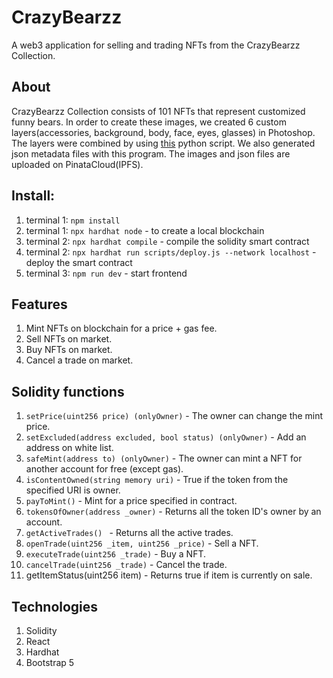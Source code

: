 # CrazyBearzz
A web3 application for selling and trading NFTs from the CrazyBearzz Collection.

## About
CrazyBearzz Collection consists of 101 NFTs that represent customized funny bears.
In order to create these images, we created 6 custom layers(accessories, background, body, face, eyes, glasses) in Photoshop. The layers were combined by using [this](https://github.com/rounakbanik/generative-art-nft) python script. We also generated json metadata files with this program. The images and json files are uploaded on PinataCloud(IPFS).


## Install:
1) terminal 1: `npm install`
2) terminal 1: `npx hardhat node` - to create a local blockchain
3) terminal 2: `npx hardhat compile` - compile the solidity smart contract 
4) terminal 2: `npx hardhat run scripts/deploy.js --network localhost` - deploy the smart contract
5) terminal 3: `npm run dev` - start frontend

## Features
1) Mint NFTs on blockchain for a price + gas fee.
2) Sell NFTs on market.
3) Buy NFTs on market.
4) Cancel a trade on market.

## Solidity functions
1) `setPrice(uint256 price) (onlyOwner)` - The owner can change the mint price.
2) `setExcluded(address excluded, bool status) (onlyOwner)` - Add an address on white list.
3) `safeMint(address to) (onlyOwner)` - The owner can mint a NFT for another account for free (except gas).
4) `isContentOwned(string memory uri)` - True if the token from the specified URI is owner.
5) `payToMint()` - Mint for a price specified in contract.
6) `tokensOfOwner(address _owner)` - Returns all the token ID's owner by an account.
7) `getActiveTrades() ` - Returns all the active trades.
8) `openTrade(uint256 _item, uint256 _price)` - Sell a NFT.
9) `executeTrade(uint256 _trade)` - Buy a NFT.
10) `cancelTrade(uint256 _trade)` - Cancel the trade.
11) getItemStatus(uint256 item) - Returns true if item is currently on sale.

## Technologies
1) Solidity
2) React
3) Hardhat
4) Bootstrap 5
